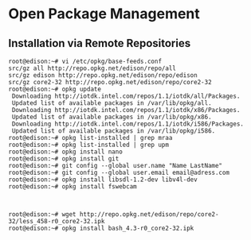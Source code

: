 Open Package Management
==

## Installation via Remote Repositories

    root@edison:~# vi /etc/opkg/base-feeds.conf
    src/gz all http://repo.opkg.net/edison/repo/all
    src/gz edison http://repo.opkg.net/edison/repo/edison
    src/gz core2-32 http://repo.opkg.net/edison/repo/core2-32
    root@edison:~# opkg update
     Downloading http://iotdk.intel.com/repos/1.1/iotdk/all/Packages.
     Updated list of available packages in /var/lib/opkg/all.
     Downloading http://iotdk.intel.com/repos/1.1/iotdk/x86/Packages.
     Updated list of available packages in /var/lib/opkg/x86.
     Downloading http://iotdk.intel.com/repos/1.1/iotdk/i586/Packages.
     Updated list of available packages in /var/lib/opkg/i586.
    root@edison:~# opkg list-installed | grep mraa
    root@edison:~# opkg list-installed | grep upm
    root@edison:~# opkg install nano
    root@edison:~# opkg install git
    root@edison:~# git config --global user.name "Name LastName"
    root@edison:~# git config --global user.email email@adress.com
    root@edison:~# opkg install libsdl-1.2-dev libv4l-dev
    root@edison:~# opkg install fswebcam



    root@edison:~# wget http://repo.opkg.net/edison/repo/core2-32/less_458-r0_core2-32.ipk
    root@edison:~# opkg install bash_4.3-r0_core2-32.ipk
